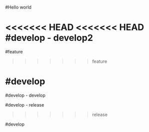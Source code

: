 #Hello world

<<<<<<< HEAD
<<<<<<< HEAD
#develop - develop2
=======
#feature 
>>>>>>> feature

#develop
=======
#develop - develop

#develop - release
>>>>>>> release

#develop